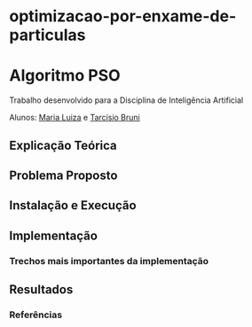 # optimizacao-por-enxame-de-particulas

# Algoritmo PSO 

Trabalho desenvolvido para a Disciplina de Inteligência Artificial

Alunos: [Maria Luiza](https://github.com/malufreitas) e [Tarcísio Bruni](https://github.com/tarcisiobruni)

## Explicação Teórica

## Problema Proposto

## Instalação e Execução

## Implementação

### Trechos mais importantes da implementação

## Resultados

### Referências
